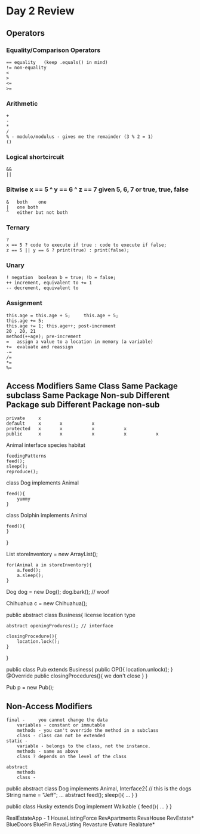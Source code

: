 # Day 2 Review

## Operators
### Equality/Comparison Operators
	== equality   (keep .equals() in mind) 
	!= non-equality
	<
	>
	<=
	>=
### Arithmetic
	+
	-
	*
	/
	% - modulo/modulus - gives me the remainder (3 % 2 = 1)
	()
### Logical shortcircuit
	&&  
	||

### Bitwise	x == 5 ^ y == 6 ^ z == 7    given 5, 6, 7 or true, true, false
	&	both	one
	|	one	both
	^	either but not both
### Ternary
	?
	x == 5 ? code to execute if true : code to execute if false;
	z == 5 || y == 6 ? print(true) : print(false);
### Unary
	! negation  boolean b = true; !b = false;
	++ increment, equivalent to += 1
	-- decrement, equivalent to 
### Assignment
	this.age = this.age + 5;     this.age + 5;
	this.age += 5;
	this.age += 1; this.age++; post-increment
	20 , 20, 21
	method(++age); pre-increment
	=	assign a value to a location in memory (a variable)
	+=	evaluate and reassign
	-= 
	/=
	*=
	%=

## Access Modifiers	Same Class	Same Package subclass	Same Package Non-sub	Different Package sub	Different Package non-sub
	private		x
	default		x		x			x			
	protected	x		x			x			x			
	public		x		x			x			x			x


Animal interface 
	species
	habitat
	
	feedingPatterns
	feed();
	sleep();
	reproduce();

class Dog implements Animal

	feed(){
		yummy
	}

class Dolphin implements Animal

	feed(){
	}
}



List<Animals> storeInventory = new ArrayList();

	for(Animal a in storeInventory){
		a.feed();
		a.sleep();
	}



Dog dog = new Dog();
dog.bark(); // woof

Chihuahua c = new Chihuahua();


public abstract class Business{
	license
	location
	type

	abstract openingProdures(); // interface

	closingProcedure(){
		location.lock();
	}
	
}

public class Pub extends Business{
	public OP(){
		location.unlock();
	}
	@Override
	public closingProcedures(){
		we don't close
	}
}

Pub p = new Pub();

## Non-Access Modifiers
	final - 	you cannot change the data
		variables - constant or immutable
		methods - you can't override the method in a subclass
		class - class can not be extended
	static - 
		variable - belongs to the class, not the instance. 
		methods - same as above
		class ? depends on the level of the class

	abstract
		methods
		class - 
	

public abstract class Dog implements Animal, Interface2{
	// this is the dogs 
	String name = "Jeff";
	...
	abstract feed();
	sleep(){
		...
	}
}

public class Husky extends Dog implement Walkable {
	feed(){
		...
	}
}

RealEstateApp - 1
HouseListingForce
RevApartments
RevaHouse
RevEstate*
BlueDoors
BlueFin
RevaListing
Revasture
Evature
Realature*
	